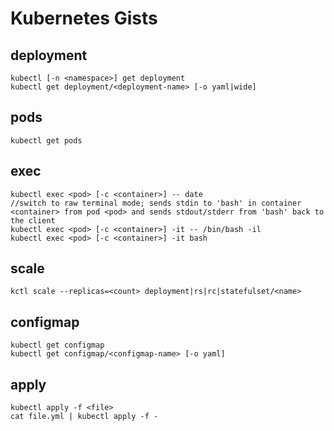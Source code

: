 # Kubernetes Gists

## deployment
```
kubectl [-n <namespace>] get deployment
kubectl get deployment/<deployment-name> [-o yaml|wide]
```

## pods
```
kubectl get pods
```

## exec
```
kubectl exec <pod> [-c <container>] -- date
//switch to raw terminal mode; sends stdin to 'bash' in container <container> from pod <pod> and sends stdout/stderr from 'bash' back to the client
kubectl exec <pod> [-c <container>] -it -- /bin/bash -il
kubectl exec <pod> [-c <container>] -it bash
```

## scale
```
kctl scale --replicas=<count> deployment|rs|rc|statefulset/<name>
```

## configmap
```
kubectl get configmap
kubectl get configmap/<configmap-name> [-o yaml]
```

## apply
```
kubectl apply -f <file>
cat file.yml | kubectl apply -f -
```